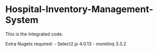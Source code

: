 # Hospital-Inventory-Management-System
This is the Integrated code.

Extra Nugets required:  - Select2.js 4.0.13
                        - morelinq 3.3.2

